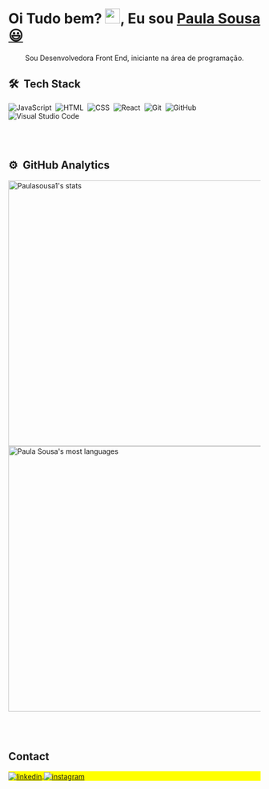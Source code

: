 <div>
 <h1 align="center">
  <h1 align="left">Oi Tudo bem? <img src="https://raw.githubusercontent.com/kaueMarques/kaueMarques/master/hi.gif" height="30px">, Eu sou <a href="https://www.linkedin.com/in/paula-k-sousa/">Paula Sousa 😃️</a></h1>
  
  
  <p align="center">
    Sou Desenvolvedora Front End, iniciante na área de programação.
  </p>
  
</div>

## 🛠 &nbsp;Tech Stack

![JavaScript](https://img.shields.io/badge/-JavaScript-05122A?style=flat&logo=javascript)&nbsp;
![HTML](https://img.shields.io/badge/-HTML-05122A?style=flat&logo=HTML5)&nbsp;
![CSS](https://img.shields.io/badge/-CSS-05122A?style=flat&logo=CSS3&logoColor=1572B6)&nbsp;
![React](https://img.shields.io/badge/-React-05122A?style=flat&logo=react)&nbsp;
![Git](https://img.shields.io/badge/-Git-05122A?style=flat&logo=git)&nbsp;
![GitHub](https://img.shields.io/badge/-GitHub-05122A?style=flat&logo=github)&nbsp;
![Visual Studio Code](https://img.shields.io/badge/-Visual%20Studio%20Code-05122A?style=flat&logo=visual-studio-code&logoColor=007ACC)&nbsp;

<br><br>

## ⚙️ &nbsp;GitHub Analytics

<p align="left">
<img width="530em" src="https://github-readme-stats.vercel.app/api?username=Paulasousa1&show_icons=true&theme=vision-friendly-dark" alt="Paulasousa1's stats"/>
<img width="530em" src="https://github-readme-stats.vercel.app/api/top-langs/?username=Paulasousa1&layout=compact&theme=vision-friendly-dark" alt="Paula Sousa's most languages"/>
</p>


<br><br>

## Contact

<p align="left" style="background:yellow">

<a href="https://www.linkedin.com/in/paula-k-sousa/" target="_blank">
  <img align="center" src="https://img.shields.io/badge/-Paula Sousa-05122A?style=flat&logo=linkedin" alt="linkedin"/>
</a>
<a href="https://www.instagram.com/paulakarinesp/" target="_blank">
 <img align="center" src="https://img.shields.io/badge/-Paula Sousa-05122A?style=flat&logo=instagram" alt="instagram"/>
</a>
</p>

<!--




**paulasousa1/Paulasousa1** is a ✨ _special_ ✨ repository because its `README.md` (this file) appears on your GitHub profile.

Here are some ideas to get you started:

- 🔭 I’m currently working on ...
- 🌱 I’m currently learning ...
- 👯 I’m looking to collaborate on ...
- 🤔 I’m looking for help with ...
- 💬 Ask me about ...
- 📫 How to reach me: ...
- 😄 Pronouns: ...
- ⚡ Fun fact: ...
-->


